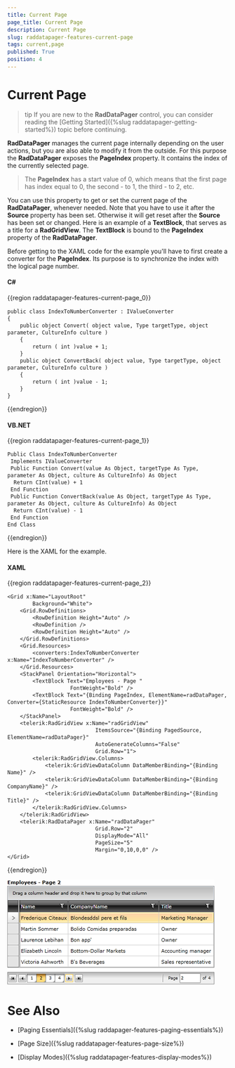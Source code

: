 ```yaml
---
title: Current Page
page_title: Current Page
description: Current Page
slug: raddatapager-features-current-page
tags: current,page
published: True
position: 4
---
```


# Current Page


>tip If you are new to the __RadDataPager__ control, you can consider reading the [Getting Started]({%slug raddatapager-getting-started%}) topic before continuing.

 __RadDataPager__ manages the current page internally depending on the user actions, but you are also able to modify it from the outside. For this purpose the __RadDataPager__ exposes the __PageIndex__ property. It contains the index of the currently selected page.

>The __PageIndex__ has a start value of 0, which means that the first page has index equal to 0, the second - to 1, the third - to 2, etc.

You can use this property to get or set the current page of the __RadDataPager__, whenever needed. Note that you have to use it after the __Source__ property has been set. Otherwise it will get reset after the __Source__ has been set or changed. Here is an example of a __TextBlock__, that serves as a title for a __RadGridView__. The __TextBlock__ is bound to the __PageIndex__ property of the __RadDataPager__.

Before getting to the XAML code for the example you'll have to first create a converter for the __PageIndex__. Its purpose is to synchronize the index with the logical page number.

#### __C#__
{{region raddatapager-features-current-page_0}}

	public class IndexToNumberConverter : IValueConverter
	{
	    public object Convert( object value, Type targetType, object parameter, CultureInfo culture )
	    {
	        return ( int )value + 1;
	    }
	    public object ConvertBack( object value, Type targetType, object parameter, CultureInfo culture )
	    {
	        return ( int )value - 1;
	    }
	}
{{endregion}}



#### __VB.NET__
{{region raddatapager-features-current-page_1}}

	Public Class IndexToNumberConverter
	 Implements IValueConverter
	 Public Function Convert(value As Object, targetType As Type, parameter As Object, culture As CultureInfo) As Object
	  Return CInt(value) + 1
	 End Function
	 Public Function ConvertBack(value As Object, targetType As Type, parameter As Object, culture As CultureInfo) As Object
	  Return CInt(value) - 1
	 End Function
	End Class
{{endregion}}



Here is the XAML for the example.

#### __XAML__
{{region raddatapager-features-current-page_2}}

	<Grid x:Name="LayoutRoot"
	        Background="White">
	    <Grid.RowDefinitions>
	        <RowDefinition Height="Auto" />
	        <RowDefinition />
	        <RowDefinition Height="Auto" />
	    </Grid.RowDefinitions>
	    <Grid.Resources>
	        <converters:IndexToNumberConverter x:Name="IndexToNumberConverter" />
	    </Grid.Resources>
	    <StackPanel Orientation="Horizontal">
	        <TextBlock Text="Employees - Page "
	                    FontWeight="Bold" />
	        <TextBlock Text="{Binding PageIndex, ElementName=radDataPager, Converter={StaticResource IndexToNumberConverter}}"
	                    FontWeight="Bold" />
	    </StackPanel>
	    <telerik:RadGridView x:Name="radGridView"
	                            ItemsSource="{Binding PagedSource, ElementName=radDataPager}"
	                            AutoGenerateColumns="False"
	                            Grid.Row="1">
	        <telerik:RadGridView.Columns>
	            <telerik:GridViewDataColumn DataMemberBinding="{Binding Name}" />
	            <telerik:GridViewDataColumn DataMemberBinding="{Binding CompanyName}" />
	            <telerik:GridViewDataColumn DataMemberBinding="{Binding Title}" />
	        </telerik:RadGridView.Columns>
	    </telerik:RadGridView>
	    <telerik:RadDataPager x:Name="radDataPager"
	                            Grid.Row="2"
	                            DisplayMode="All"
	                            PageSize="5"
	                            Margin="0,10,0,0" />
	</Grid>
{{endregion}}

![](images/RadDataPager_Features_CurrentPage_01.png)

# See Also

 * [Paging Essentials]({%slug raddapager-features-paging-essentials%})

 * [Page Size]({%slug raddatapager-features-page-size%})

 * [Display Modes]({%slug raddatapager-features-display-modes%})
